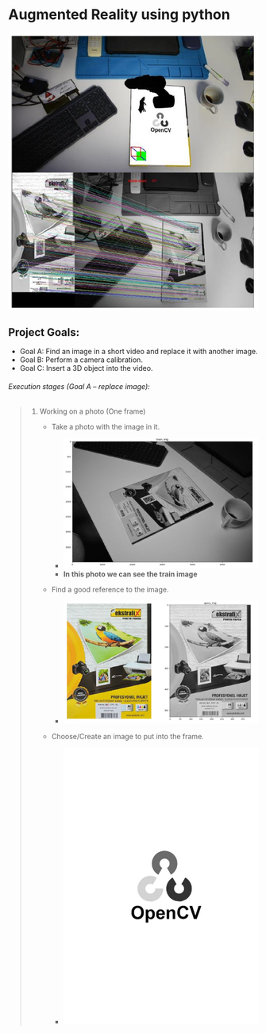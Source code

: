 # Augmented Reality using python
![title](/Images/introduction.PNG)
## Project Goals:
* Goal A: Find an image in a short video and replace it with another image.
* Goal B: Perform a camera calibration.
* Goal C: Insert a 3D object into the video.
  
  
  
###### Execution stages (Goal A – replace image):
> 1. Working on a photo (One frame)
>    - Take a photo with the image in it.
>      -  ![title](/Images/train_img.PNG)
>      -  __In this photo we can see the train image__
>
>   
>    
>
>    - Find a good reference to the image.
>      - ![title](/Images/Query_img.PNG)
>     
>    - Choose/Create an image to put into the frame.
>      - ![title](/Images/INPUT_IMG.jpg)
>
